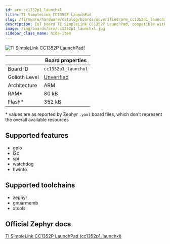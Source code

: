 ```yaml
---
id: arm_cc1352p1_launchxl
title: TI SimpleLink CC1352P LaunchPad
slug: /firmware/hardware/catalog/boards/unverified/arm_cc1352p1_launchxl
description: IoT board TI SimpleLink CC1352P LaunchPad, compatible with Golioth at unverified level.
image: /img/boards/arm/cc1352p1_launchxl.jpg
sidebar_class_name: hide-item
---
```


[//]: # (This is an auto-generated file, do not edit! Changes to it will be lost upon re-generation)

![TI SimpleLink CC1352P LaunchPad!](/img/boards/arm/cc1352p1_launchxl.jpg "TI SimpleLink CC1352P LaunchPad")

|                | Board properties     |
| -------------  | -------------------- |
| Board ID       | `cc1352p1_launchxl` |
| Golioth Level  | [Unverified](/firmware/hardware#unverified-boards) |
| Architecture   | ARM |
| RAM*           | 80 kB |
| Flash*         | 352 kB |

\* values are as reported by Zephyr `.yaml` board files, which don't represent the overall available resources



## Supported features

* gpio
* i2c
* spi
* watchdog
* hwinfo

## Supported toolchains

* zephyr
* gnuarmemb
* xtools

## Official Zephyr docs

[TI SimpleLink CC1352P LaunchPad (cc1352p1_launchxl)](https://docs.zephyrproject.org/latest/boards/arm/cc1352p1_launchxl/doc/index.html)
